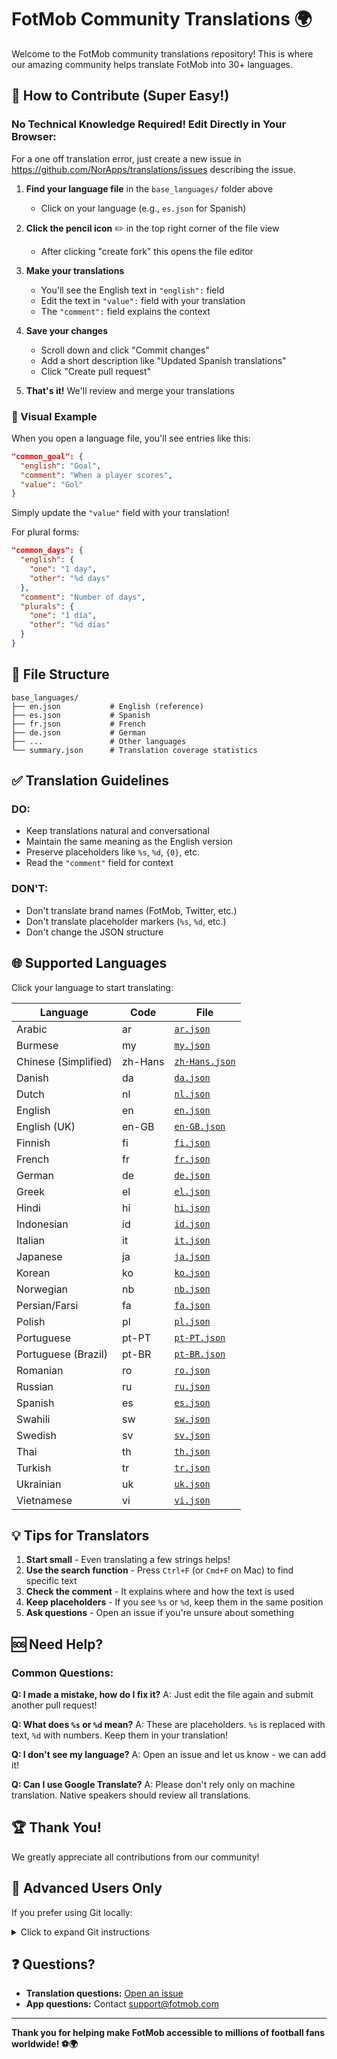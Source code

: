 # FotMob Community Translations 🌍

Welcome to the FotMob community translations repository! This is where our amazing community helps translate FotMob into 30+ languages.

## 🎯 How to Contribute (Super Easy!)

### No Technical Knowledge Required! Edit Directly in Your Browser:

For a one off translation error, just create a new issue in https://github.com/NorApps/translations/issues describing the issue. 

1. **Find your language file** in the `base_languages/` folder above
   - Click on your language (e.g., `es.json` for Spanish)

2. **Click the pencil icon** ✏️ in the top right corner of the file view
   - After clicking "create fork" this opens the file editor

3. **Make your translations**
   - You'll see the English text in `"english":` field
   - Edit the text in `"value":` field with your translation
   - The `"comment":` field explains the context

4. **Save your changes**
   - Scroll down and click "Commit changes"
   - Add a short description like "Updated Spanish translations"
   - Click "Create pull request"

5. **That's it!** We'll review and merge your translations

### 📸 Visual Example

When you open a language file, you'll see entries like this:

```json
"common_goal": {
  "english": "Goal",
  "comment": "When a player scores",
  "value": "Gol"
}
```

Simply update the `"value"` field with your translation!

For plural forms:
```json
"common_days": {
  "english": {
    "one": "1 day",
    "other": "%d days"
  },
  "comment": "Number of days",
  "plurals": {
    "one": "1 día",
    "other": "%d días"
  }
}
```

## 📁 File Structure

```
base_languages/
├── en.json           # English (reference)
├── es.json           # Spanish
├── fr.json           # French
├── de.json           # German
├── ...               # Other languages
└── summary.json      # Translation coverage statistics
```

## ✅ Translation Guidelines

### DO:
- Keep translations natural and conversational
- Maintain the same meaning as the English version
- Preserve placeholders like `%s`, `%d`, `{0}`, etc.
- Read the `"comment"` field for context

### DON'T:
- Don't translate brand names (FotMob, Twitter, etc.)
- Don't translate placeholder markers (`%s`, `%d`, etc.)
- Don't change the JSON structure

## 🌐 Supported Languages

Click your language to start translating:

| Language | Code | File |
|----------|------|------|
| Arabic | ar | [`ar.json`](base_languages/ar.json) |
| Burmese | my | [`my.json`](base_languages/my.json) |
| Chinese (Simplified) | zh-Hans | [`zh-Hans.json`](base_languages/zh-Hans.json) |
| Danish | da | [`da.json`](base_languages/da.json) |
| Dutch | nl | [`nl.json`](base_languages/nl.json) |
| English | en | [`en.json`](base_languages/en.json) |
| English (UK) | en-GB | [`en-GB.json`](base_languages/en-GB.json) |
| Finnish | fi | [`fi.json`](base_languages/fi.json) |
| French | fr | [`fr.json`](base_languages/fr.json) |
| German | de | [`de.json`](base_languages/de.json) |
| Greek | el | [`el.json`](base_languages/el.json) |
| Hindi | hi | [`hi.json`](base_languages/hi.json) |
| Indonesian | id | [`id.json`](base_languages/id.json) |
| Italian | it | [`it.json`](base_languages/it.json) |
| Japanese | ja | [`ja.json`](base_languages/ja.json) |
| Korean | ko | [`ko.json`](base_languages/ko.json) |
| Norwegian | nb | [`nb.json`](base_languages/nb.json) |
| Persian/Farsi | fa | [`fa.json`](base_languages/fa.json) |
| Polish | pl | [`pl.json`](base_languages/pl.json) |
| Portuguese | pt-PT | [`pt-PT.json`](base_languages/pt-PT.json) |
| Portuguese (Brazil) | pt-BR | [`pt-BR.json`](base_languages/pt-BR.json) |
| Romanian | ro | [`ro.json`](base_languages/ro.json) |
| Russian | ru | [`ru.json`](base_languages/ru.json) |
| Spanish | es | [`es.json`](base_languages/es.json) |
| Swahili | sw | [`sw.json`](base_languages/sw.json) |
| Swedish | sv | [`sv.json`](base_languages/sv.json) |
| Thai | th | [`th.json`](base_languages/th.json) |
| Turkish | tr | [`tr.json`](base_languages/tr.json) |
| Ukrainian | uk | [`uk.json`](base_languages/uk.json) |
| Vietnamese | vi | [`vi.json`](base_languages/vi.json) |

## 💡 Tips for Translators

1. **Start small** - Even translating a few strings helps!
2. **Use the search function** - Press `Ctrl+F` (or `Cmd+F` on Mac) to find specific text
3. **Check the comment** - It explains where and how the text is used
4. **Keep placeholders** - If you see `%s` or `%d`, keep them in the same position
5. **Ask questions** - Open an issue if you're unsure about something

## 🆘 Need Help?

### Common Questions:

**Q: I made a mistake, how do I fix it?**
A: Just edit the file again and submit another pull request!

**Q: What does `%s` or `%d` mean?**
A: These are placeholders. `%s` is replaced with text, `%d` with numbers. Keep them in your translation!

**Q: I don't see my language?**
A: Open an issue and let us know - we can add it!

**Q: Can I use Google Translate?**
A: Please don't rely only on machine translation. Native speakers should review all translations.

## 🏆 Thank You!

We greatly appreciate all contributions from our community!

## 📝 Advanced Users Only

If you prefer using Git locally:

<details>
<summary>Click to expand Git instructions</summary>

```bash
# Fork the repository first on GitHub
git clone https://github.com/YOUR_USERNAME/translations.git
cd translations
git checkout -b improve-spanish-translations
# Edit files locally
git add base_languages/es.json
git commit -m "Improve Spanish translations"
git push origin improve-spanish-translations
# Open Pull Request on GitHub
```

</details>

## ❓ Questions?

- **Translation questions:** [Open an issue](https://github.com/NorApps/translations/issues/new)
- **App questions:** Contact support@fotmob.com

---

**Thank you for helping make FotMob accessible to millions of football fans worldwide! ⚽️🌍**
